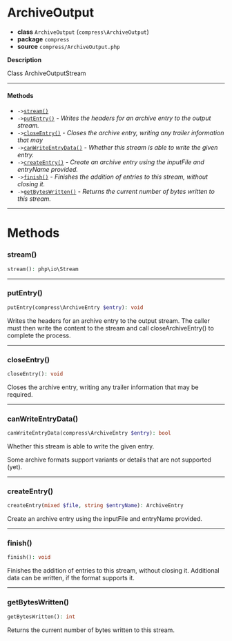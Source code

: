 # ArchiveOutput

- **class** `ArchiveOutput` (`compress\ArchiveOutput`)
- **package** `compress`
- **source** `compress/ArchiveOutput.php`

**Description**

Class ArchiveOutputStream

---

#### Methods

- `->`[`stream()`](#method-stream)
- `->`[`putEntry()`](#method-putentry) - _Writes the headers for an archive entry to the output stream._
- `->`[`closeEntry()`](#method-closeentry) - _Closes the archive entry, writing any trailer information that may_
- `->`[`canWriteEntryData()`](#method-canwriteentrydata) - _Whether this stream is able to write the given entry._
- `->`[`createEntry()`](#method-createentry) - _Create an archive entry using the inputFile and entryName provided._
- `->`[`finish()`](#method-finish) - _Finishes the addition of entries to this stream, without closing it._
- `->`[`getBytesWritten()`](#method-getbyteswritten) - _Returns the current number of bytes written to this stream._

---
# Methods

<a name="method-stream"></a>

### stream()
```php
stream(): php\io\Stream
```

---

<a name="method-putentry"></a>

### putEntry()
```php
putEntry(compress\ArchiveEntry $entry): void
```
Writes the headers for an archive entry to the output stream.
The caller must then write the content to the stream and call
closeArchiveEntry() to complete the process.

---

<a name="method-closeentry"></a>

### closeEntry()
```php
closeEntry(): void
```
Closes the archive entry, writing any trailer information that may
be required.

---

<a name="method-canwriteentrydata"></a>

### canWriteEntryData()
```php
canWriteEntryData(compress\ArchiveEntry $entry): bool
```
Whether this stream is able to write the given entry.

Some archive formats support variants or details that are
not supported (yet).

---

<a name="method-createentry"></a>

### createEntry()
```php
createEntry(mixed $file, string $entryName): ArchiveEntry
```
Create an archive entry using the inputFile and entryName provided.

---

<a name="method-finish"></a>

### finish()
```php
finish(): void
```
Finishes the addition of entries to this stream, without closing it.
Additional data can be written, if the format supports it.

---

<a name="method-getbyteswritten"></a>

### getBytesWritten()
```php
getBytesWritten(): int
```
Returns the current number of bytes written to this stream.